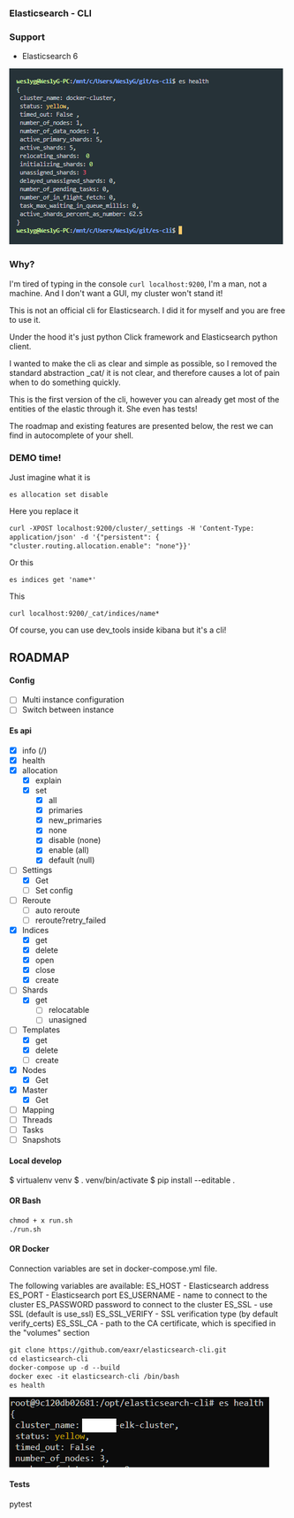 ### Elasticsearch - CLI

### Support

- Elasticsearch 6

![alt text](https://github.com/WeslyG/elasticsearch-cli/blob/master/etc/screen.png?raw=true)


### Why?

I'm tired of typing in the console ```curl localhost:9200```, I'm a man, not a machine. And I don't want a GUI, my cluster won't stand it!

This is not an official cli for Elasticsearch. I did it for myself and you are free to use it.

Under the hood it's just python Сlick framework and Elasticsearch python client.

I wanted to make the cli as clear and simple as possible, so I removed the standard abstraction _cat/ it is not clear, and therefore causes a lot of pain when to do something quickly.

This is the first version of the cli, however you can already get most of the entities of the elastic through it. She even has tests!

The roadmap and existing features are presented below, the rest we can find in autocomplete of your shell.


### DEMO time!

Just imagine what it is

```
es allocation set disable
```

Here you replace it

```
curl -XPOST localhost:9200/cluster/_settings -H 'Content-Type: application/json' -d '{"persistent": { "cluster.routing.allocation.enable": "none"}}'
```

Or this

```
es indices get 'name*'
```

This

```
curl localhost:9200/_cat/indices/name*
```

Of course, you can use dev_tools inside kibana but it's a cli!


## ROADMAP

#### Config
- [ ] Multi instance configuration
- [ ] Switch between instance

#### Es api
- [x] info (/)
- [x] health
- [x] allocation
    - [x] explain
    - [x] set
        - [x] all
        - [x] primaries
        - [x] new_primaries
        - [x] none
        - [x] disable (none)
        - [x] enable (all)
        - [x] default (null)
- [ ] Settings
    - [x] Get
    - [ ] Set config
- [ ] Reroute
    - [ ] auto reroute
    - [ ] reroute?retry_failed
- [x] Indices
   - [x] get
   - [x] delete
   - [x] open
   - [x] close
   - [x] create
- [ ] Shards
    - [x] get
        - [ ] relocatable
        - [ ] unasigned
- [ ] Templates
    - [x] get
    - [x] delete
    - [ ] create
- [x] Nodes
  - [x] Get
- [x] Master
  - [x] Get
- [ ] Mapping
- [ ] Threads
- [ ] Tasks
- [ ] Snapshots

#### Local develop

$ virtualenv venv
$ . venv/bin/activate
$ pip install --editable .

#### OR Bash

```
chmod + x run.sh
./run.sh

```

#### OR Docker

Connection variables are set in docker-compose.yml file.

The following variables are available:
ES_HOST - Elasticsearch address
ES_PORT - Elasticsearch port
ES_USERNAME - name to connect to the cluster
ES_PASSWORD password to connect to the cluster
ES_SSL - use SSL (default is use_ssl)
ES_SSL_VERIFY - SSL verification type (by default verify_certs)
ES_SSL_CA - path to the CA certificate, which is specified in the "volumes" section

```
git clone https://github.com/eaxr/elasticsearch-cli.git
cd elasticsearch-cli
docker-compose up -d --build
docker exec -it elasticsearch-cli /bin/bash
es health

```

![alt text](https://github.com/WeslyG/elasticsearch-cli/blob/master/etc/esclidocker.PNG?raw=true)

#### Tests

pytest
